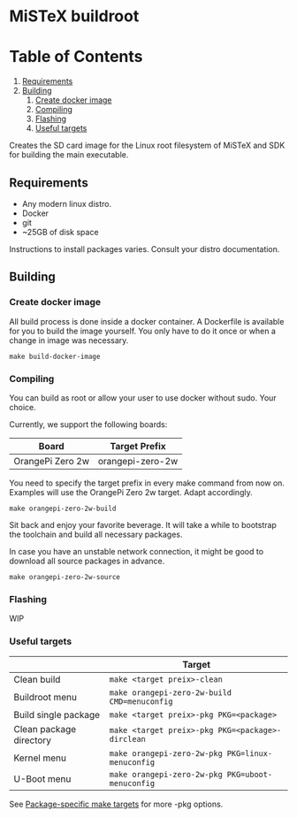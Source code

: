 # MiSTeX buildroot

# Table of Contents
1. [Requirements](#requirements)
1. [Building](#building)
    1. [Create docker image](#docker)
    1. [Compiling](#compiling)
    1. [Flashing](#flashing)
    1. [Useful targets](#targets)

Creates the SD card image for the Linux root filesystem of MiSTeX and SDK for building the main executable.

## Requirements

- Any modern linux distro.
- Docker
- git
- ~25GB of disk space

Instructions to install  packages varies. Consult your distro documentation.

## Building

### Create docker image <a id="docker"></a>

All build process is done inside a docker container. A Dockerfile is available for you to build the image yourself. You only have to do it once or when a change in image was necessary.

```
make build-docker-image
```

###  Compiling

You can build as root or allow your user to use docker without sudo. Your choice.

Currently, we support the following boards:

| Board | Target Prefix | 
| - | - | 
| OrangePi Zero 2w | orangepi-zero-2w |

You need to specify the target prefix in every make command from now on. Examples will use the OrangePi Zero 2w target. Adapt accordingly.

```
make orangepi-zero-2w-build
``` 

Sit back and enjoy your favorite beverage. It will take a while to bootstrap the toolchain and build all necessary packages.

In case you have an unstable network connection, it might be good to download all source packages in advance.

```
make orangepi-zero-2w-source
``` 

### Flashing

WIP

### Useful targets <a id="targets"></a>

|  | Target | 
| - | - | 
| Clean build | ` make <target preix>-clean ` |
| Buildroot menu | ` make orangepi-zero-2w-build CMD=menuconfig ` |
| Build single package | ` make <target preix>-pkg PKG=<package> ` |
| Clean package directory | ` make <target preix>-pkg PKG=<package>-dirclean ` |
| Kernel menu | ` make orangepi-zero-2w-pkg PKG=linux-menuconfig ` |
| U-Boot menu | ` make orangepi-zero-2w-pkg PKG=uboot-menuconfig ` |

See [Package-specific make targets](https://buildroot.org/downloads/manual/manual.html#pkg-build-steps) for more -pkg options.

